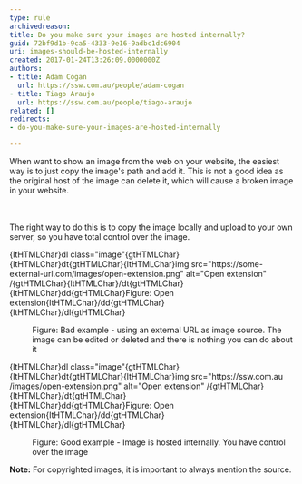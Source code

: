 ```yaml
---
type: rule
archivedreason: 
title: Do you make sure your images are hosted internally?
guid: 72bf9d1b-9ca5-4333-9e16-9adbc1dc6904
uri: images-should-be-hosted-internally
created: 2017-01-24T13:26:09.0000000Z
authors:
- title: Adam Cogan
  url: https://ssw.com.au/people/adam-cogan
- title: Tiago Araujo
  url: https://ssw.com.au/people/tiago-araujo
related: []
redirects:
- do-you-make-sure-your-images-are-hosted-internally

---
```



When want to show an image from the web on your website, the easiest way is to just copy the image's path and add it. This is not a good idea as the original host of the image can delete it, which will cause a broken image in your website.<br>
<br><excerpt class='endintro'></excerpt><br>
<p>The right way to do this is to copy the image locally and upload to your own server, so you have total control over the image.<br></p><p class="ssw15-rteElement-CodeArea">{ltHTMLChar}dl class=&quot;image&quot;{gtHTMLChar}<br>{ltHTMLChar}dt{gtHTMLChar}{ltHTMLChar}img src=&quot;<span class="ssw15-rteStyle-Highlight">https&#58;//some-external-​url.com</span>/images/open-extension.png&quot; alt=&quot;Open extension&quot; /{gtHTMLChar}{ltHTMLChar}/dt{gtHTMLChar}&#160;<br>{ltHTMLChar}dd{gtHTMLChar}Figure&#58; Open extension{ltHTMLChar}/dd{gtHTMLChar}<br>{ltHTMLChar}/dl{gtHTMLChar}<br></p><dd class="ssw15-rteElement-FigureBad">​Figure&#58; Bad example - using an external URL as image source. The image can be edited or deleted and there is nothing you can do about it<br></dd><p class="ssw15-rteElement-CodeArea">​{ltHTMLChar}dl class=&quot;image&quot;{gtHTMLChar}<br>{ltHTMLChar}dt{gtHTMLChar}{ltHTMLChar}img src=&quot;<span class="ssw15-rteStyle-Highlight">https&#58;//ssw.com.au​</span>/images/open-extension.png&quot; alt=&quot;Open extension&quot; /{gtHTMLChar}{ltHTMLChar}/dt{gtHTMLChar}&#160;<br>{ltHTMLChar}dd{gtHTMLChar}Figure&#58; Open extension{ltHTMLChar}/dd{gtHTMLChar}<br>{ltHTMLChar}/dl{gtHTMLChar}​<br></p><dd class="ssw15-rteElement-FigureGood">​Figure&#58; Good example - Image is hosted internally. You have control over the image<br></dd><p class="ssw15-rteElement-P"><b>Note&#58;</b>&#160;For copyrighted images, it is important to always ​​mention the source.​​<br></p>


